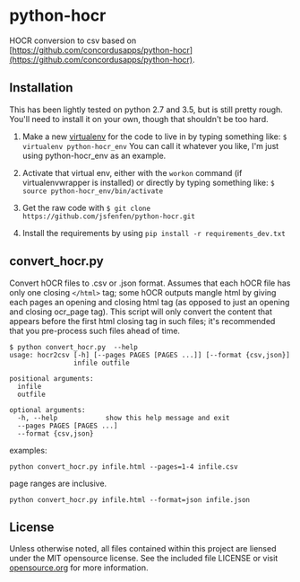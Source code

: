 # python-hocr

HOCR conversion to csv based on [https://github.com/concordusapps/python-hocr](https://github.com/concordusapps/python-hocr).

## Installation

This has been lightly tested on python 2.7 and 3.5, but is still pretty rough. You'll need to install it on your own, though that shouldn't be too hard. 

1. Make a new [virtualenv](https://virtualenv.readthedocs.org/en/latest/) for the code to live in by typing something like:
`$ virtualenv python-hocr_env`
You can call it whatever you like, I'm just using python-hocr_env as an example.

2. Activate that virtual env, either with the `workon` command (if virtualenvwrapper is installed) or directly by typing something like: `$ source python-hocr_env/bin/activate`
3. Get the raw code with `$ git clone https://github.com/jsfenfen/python-hocr.git`

4. Install the requirements by using `pip install -r requirements_dev.txt`


## convert_hocr.py

Convert hOCR files to .csv or .json format.
Assumes that each hOCR file has only one closing `</html>` tag; some hOCR outputs mangle html by giving each pages an opening and closing html tag (as opposed to just an opening and closing ocr_page tag). This script will only convert the content that appears before the first html closing tag in such files; it's recommended that you pre-process such files ahead of time. 
	
	$ python convert_hocr.py  --help
	usage: hocr2csv [-h] [--pages PAGES [PAGES ...]] [--format {csv,json}]
	                infile outfile
	
	positional arguments:
	  infile
	  outfile
	
	optional arguments:
	  -h, --help            show this help message and exit
	  --pages PAGES [PAGES ...]
	  --format {csv,json}

examples:

	python convert_hocr.py infile.html --pages=1-4 infile.csv

page ranges are inclusive. 

	python convert_hocr.py infile.html --format=json infile.json


## License

Unless otherwise noted, all files contained within this project are liensed under the MIT opensource license. See the included file LICENSE or visit [opensource.org][] for more information.

[opensource.org]: http://opensource.org/licenses/MIT
